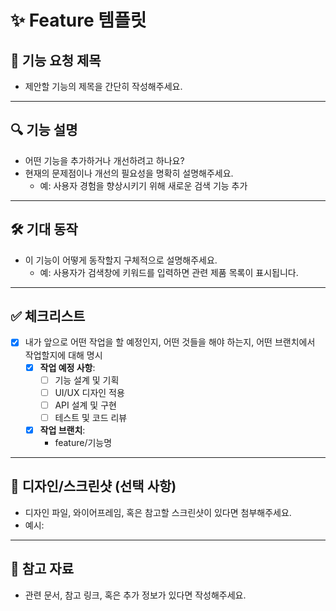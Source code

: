 # ✨ Feature 템플릿

## 📌 기능 요청 제목
- 제안할 기능의 제목을 간단히 작성해주세요.

---

## 🔍 기능 설명
- 어떤 기능을 추가하거나 개선하려고 하나요?
- 현재의 문제점이나 개선의 필요성을 명확히 설명해주세요.
  - 예: 사용자 경험을 향상시키기 위해 새로운 검색 기능 추가

---

## 🛠 기대 동작
- 이 기능이 어떻게 동작할지 구체적으로 설명해주세요.
  - 예: 사용자가 검색창에 키워드를 입력하면 관련 제품 목록이 표시됩니다.

---

## ✅ 체크리스트
- [x] 내가 앞으로 어떤 작업을 할 예정인지, 어떤 것들을 해야 하는지, 어떤 브랜치에서 작업할지에 대해 명시
    - [x] **작업 예정 사항**: 
        - [ ] 기능 설계 및 기획
        - [ ] UI/UX 디자인 적용
        - [ ] API 설계 및 구현
        - [ ] 테스트 및 코드 리뷰
    - [x] **작업 브랜치**:
        - feature/기능명

---

## 🎨 디자인/스크린샷 (선택 사항)
- 디자인 파일, 와이어프레임, 혹은 참고할 스크린샷이 있다면 첨부해주세요.
- 예시:

---

## 📄 참고 자료
- 관련 문서, 참고 링크, 혹은 추가 정보가 있다면 작성해주세요.

